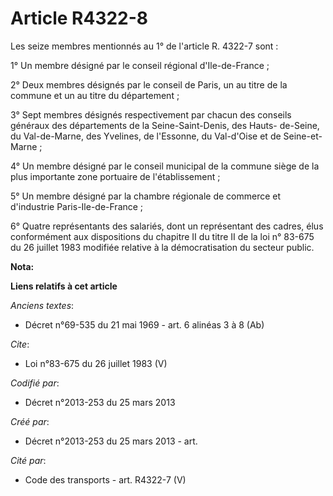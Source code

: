 # Article R4322-8

Les seize membres mentionnés au 1° de l'article R. 4322-7 sont : 

1° Un membre désigné par le conseil régional d'Ile-de-France ; 

2° Deux membres désignés par le conseil de Paris, un au titre de la commune et un au titre du département ; 

3° Sept membres désignés respectivement par chacun des conseils généraux des départements de la Seine-Saint-Denis, des Hauts-
de-Seine, du Val-de-Marne, des Yvelines, de l'Essonne, du Val-d'Oise et de Seine-et-Marne ; 

4° Un membre désigné par le conseil municipal de la commune siège de la plus importante zone portuaire de l'établissement ; 

5° Un membre désigné par la chambre régionale de commerce et d'industrie Paris-Ile-de-France ; 

6° Quatre représentants des salariés, dont un représentant des cadres, élus conformément aux dispositions du chapitre II du
titre II de la loi n° 83-675 du 26 juillet 1983 modifiée relative à la démocratisation du secteur public.

**Nota:**



**Liens relatifs à cet article**

_Anciens textes_:

  - Décret n°69-535 du 21 mai 1969 - art. 6 alinéas 3 à 8 (Ab)

_Cite_:

  - Loi n°83-675 du 26 juillet 1983 (V)

_Codifié par_:

  - Décret n°2013-253 du 25 mars 2013

_Créé par_:

  - Décret n°2013-253 du 25 mars 2013 - art.

_Cité par_:

  - Code des transports - art. R4322-7 (V)

